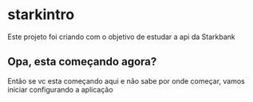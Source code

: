 # starkintro
Este projeto foi criando com o objetivo de estudar a api da Starkbank


## Opa, esta começando agora?
Então se vc esta começando aqui e não sabe por onde começar, vamos iniciar configurando a aplicação